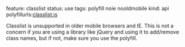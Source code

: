 feature: classlist
status: use
tags: polyfill noie nooldmobile
kind: api
polyfillurls:[classlist.js](https://github.com/eligrey/classList.js)

Classlist is unsupported in older mobile browsers and IE. This is not a concern if you are using a library like jQuery and using it to add/remove class names, but if not, make sure you use the polyfill.
